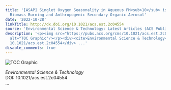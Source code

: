 ```yaml
---
title: '[ASAP] Singlet Oxygen Seasonality in Aqueous PM<sub>10</sub> is Driven by
  Biomass Burning and Anthropogenic Secondary Organic Aerosol'
date: '2022-10-28'
linkTitle: http://dx.doi.org/10.1021/acs.est.2c04554
source: 'Environmental Science & Technology: Latest Articles (ACS Publications)'
description: '<p><img src="https://pubs.acs.org/cms/10.1021/acs.est.2c04554/asset/images/medium/es2c04554_0007.gif"
  alt="TOC Graphic"/></p><div><cite>Environmental Science & Technology</cite></div><div>DOI:
  10.1021/acs.est.2c04554</div> ...'
disable_comments: true
---
```

<p><img src="https://pubs.acs.org/cms/10.1021/acs.est.2c04554/asset/images/medium/es2c04554_0007.gif" alt="TOC Graphic"/></p><div><cite>Environmental Science & Technology</cite></div><div>DOI: 10.1021/acs.est.2c04554</div> ...
